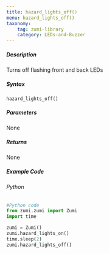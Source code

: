 ```yaml
---
title: hazard_lights_off()
menu: hazard_lights_off()
taxonomy:
    tag: zumi-library
    category: LEDs-and-Buzzer
---
```


##### Description
Turns off flashing front and back LEDs

##### Syntax
```hazard_lights_off()```<br />

##### Parameters
None

##### Returns
None

##### Example Code
###### Python
```python
#Python code
from zumi.zumi import Zumi 
import time

zumi = Zumi()
zumi.hazard_lights_on()
time.sleep(2)
zumi.hazard_lights_off()
```